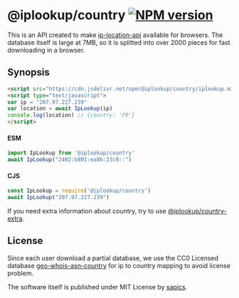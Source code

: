 # @iplookup/country [![NPM version](https://badge.fury.io/js/@iplookup/country)](https://badge.fury.io/js/@iplookup/country)

This is an API created to make [ip-location-api](https://github.com/sapics/ip-location-api) available for browsers.
The database itself is large at 7MB, so it is splitted into over 2000 pieces for fast downloading in a browser.


## Synopsis

```html
<script src="https://cdn.jsdelivr.net/npm/@iplookup/country/iplookup.min.js"></script>
<script type="text/javascript">
var ip = "207.97.227.239"
var location = await IpLookup(ip)
console.log(location) // {country: 'FR'}
</script>
```

#### ESM

```javascript
import IpLookup from '@iplookup/country'
await IpLookup("2402:b801:ea8b:23c0::")
```

#### CJS

```javascript
const IpLookup = require('@iplookup/country')
await IpLookup("207.97.227.239")
```

If you need extra information about country, try to use [@iplookup/country-extra](https://github.com/sapics/ip-location-api/tree/main/browser/country-extra).


## License

Since each user download a partial database, we use the CC0 Licensed database [geo-whois-asn-country](https://github.com/sapics/ip-location-db/tree/main/geo-whois-asn-country) for ip to country mapping to avoid license problem.

The software itself is published under MIT License by [sapics](https://github.com/sapics).
